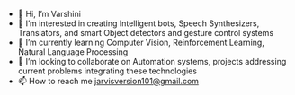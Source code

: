 - 👋 Hi, I’m Varshini
- 👀 I’m interested in creating Intelligent bots, Speech Synthesizers, Translators, and smart Object detectors and gesture control systems
- 🌱 I’m currently learning Computer Vision, Reinforcement Learning, Natural Language Processing
- 💞️ I’m looking to collaborate on Automation systems, projects addressing current problems integrating these technologies
- 📫 How to reach me jarvisversion101@gmail.com

<!---
varshini2305/varshini2305 is a ✨ special ✨ repository because its `README.md` (this file) appears on your GitHub profile.
You can click the Preview link to take a look at your changes.
--->
